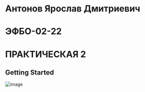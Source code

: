 # Антонов Ярослав Дмитриевич 
# ЭФБО-02-22
# ПРАКТИЧЕСКАЯ 2

## Getting Started

![image](https://github.com/user-attachments/assets/0a48a42a-714f-4b1f-b524-949b93e94e7f)
